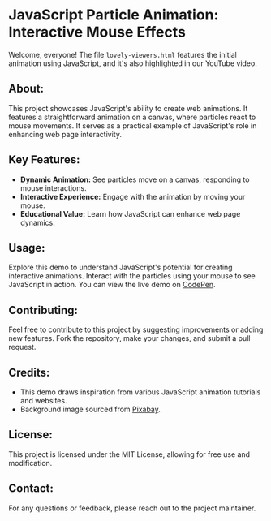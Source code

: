 # JavaScript Particle Animation: Interactive Mouse Effects
Welcome, everyone! The file `lovely-viewers.html` features the initial animation using JavaScript, and it's also highlighted in our YouTube video.

## About:
This project showcases JavaScript's ability to create web animations. It features a straightforward animation on a canvas, where particles react to mouse movements. It serves as a practical example of JavaScript's role in enhancing web page interactivity.

## Key Features:
- **Dynamic Animation:** See particles move on a canvas, responding to mouse interactions.
- **Interactive Experience:** Engage with the animation by moving your mouse.
- **Educational Value:** Learn how JavaScript can enhance web page dynamics.

## Usage:
Explore this demo to understand JavaScript's potential for creating interactive animations. Interact with the particles using your mouse to see JavaScript in action. You can view the live demo on [CodePen](https://codepen.io/Supreme-Soft/pen/yLwddqK).

## Contributing:
Feel free to contribute to this project by suggesting improvements or adding new features. Fork the repository, make your changes, and submit a pull request.

## Credits:
- This demo draws inspiration from various JavaScript animation tutorials and websites.
- Background image sourced from [Pixabay](https://pixabay.com/photos/man-resting-person-cliff-edge-2178598/).

## License:
This project is licensed under the MIT License, allowing for free use and modification.

## Contact:
For any questions or feedback, please reach out to the project maintainer.
